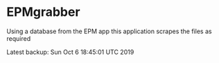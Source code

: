 # EPMgrabber
Using a database from the EPM app this application scrapes the files as required


Latest backup: Sun Oct 6 18:45:01 UTC 2019
